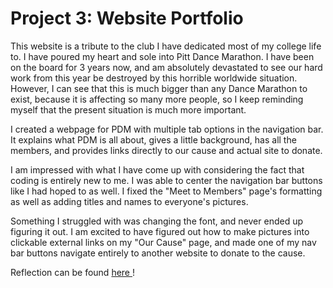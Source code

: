 # Project 3: Website Portfolio 

This website is a tribute to the club I have dedicated most of my college life to. I have poured my heart and sole into Pitt Dance Marathon. I have been on the board for 3 years now, and am absolutely devastated to see our hard work from this year be destroyed by this horrible worldwide situation. However, I can see that this is much bigger than any Dance Marathon to exist, because it is affecting so many more people, so I keep reminding myself that the present situation is much more important.

I created a webpage for PDM with multiple tab options in the navigation bar. It explains what PDM is all about, gives a little background, has all the members, and provides links directly to our cause and actual site to donate.

I am impressed with what I have come up with considering the fact that coding is entirely new to me. I was able to center the navigation bar buttons like I had hoped to as well. I fixed the "Meet to Members" page's formatting as well as adding titles and names to everyone's pictures. 

Something I struggled with was changing the font, and never ended up figuring it out. I am excited to have figured out how to make pictures into clickable external links on my "Our Cause" page, and made one of my nav bar buttons navigate entirely to another website to donate to the cause. 

Reflection can be found [ here ](https://github.com/emmawooten12/website-portfolio-2020spring/blob/master/docs/REFLECTION.md)!
